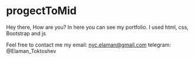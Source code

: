 # progectToMid
Hey there, How are you? In here you can see my portfolio. I used html, css, Bootstrap and js


Feel free to contact me
my email: nyc.elaman@gmail.com
telegram: @Elaman_Toktoshev
